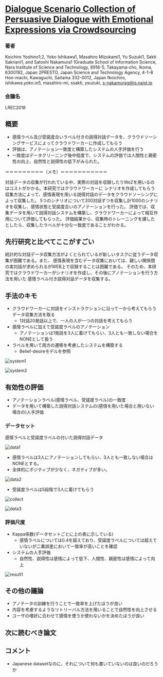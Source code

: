 # [Dialogue Scenario Collection of Persuasive Dialogue with Emotional Expressions via Crowdsourcing](http://www.lrec-conf.org/proceedings/lrec2018/summaries/462.html)

### 著者
Koichiro Yoshino1;2, Yoko Ishikawa1, Masahiro Mizukami1,
Yu Suzuki1, Sakti Sakriani1, and Satoshi Nakamura1
1Graduate School of Information Science, Nara Institute of Science and Technology,
8916-5, Takayama-cho, Ikoma, 6300192, Japan
2PRESTO, Japan Science and Technology Agency, 4-1-8 Hon-machi, Kawaguchi, Saitama 332-0012, Japan
fkoichiro, ishikawa.yoko.io5, masahiro-mi, ssakti, ysuzuki, s-nakamurag@is.naist.jp

### 会議名
LREC2018

## 概要
* 感情ラベル及び受諾度合いラベル付きの説得対話データを、クラウドソーシングサービスによってクラウドワーカーに作成してもらう
* 評価は、アノテーション一致度と構築したシステムの人手評価を行う
* 一致度はデータクリーニング後中程度で、システムの評価では人間性と親密性の向上、自然性と説得性の低下がみられた。


＝＝＝＝＝＝＝＝＝（メモ）＝＝＝＝＝＝＝＝＝＝＝

対話データの収集が行われている中、実際の対話を収録したりWoZを用いるのはコストがかかる。本研究ではクラウドワーカーに
シナリオを作成してもらう収集方法によって、感情表現を用いる説得対話のデータをクラウドソーシングによって収集した。
5つのシナリオについて200対話ずつを収集し計1000のシナリオを収集し、感情状態と受諾度合いのアノテーションを行った。
評価では、収集データを用いて説得対話システムを構築し、クラウドワーカーによって相互作用について評価してもらった。
評価結果から、収集時のトレーニングを課したとしたら、収集したラベルが十分な一致度であることがわかる。

## 先行研究と比べてここがすごい
統計的な対話データ収集方法がよくとられているが新しいタスクに従うデータ収集が困難である。また、
感情表現を含むデータ収集においては、親しい関係間の実対話が求められるがWEB上で収録することは困難である。
そのため、本研究ではクラウドワーカーがシナリオを作成し、その後にアノテーションを行う方法を用いた
感情ラベル付き説得対話データを収集する。

## 手法のキモ
* クラウドワーカーに対話をインストラクションに沿って一から考えてもらうデータ収集方法を取る
  * 1対話20発話以上で、一人の人が一つの対話を考えてもらう
* 感情ラベルに加えて受諾度ラベルのアノテーション
  * アノテーションは1発話を3人に着けてもらい、3人とも一致しない場合をNONEとして扱う
* ラベルを用いて両方の遷移を考慮したシステムを構築する
  * Belief-desireモデルを参照

![system1](https://github.com/AsaiSara/Scholar/blob/master/picture/Dialogue_sinario_collection_of_persuasive_LRECishikawa_system1.png)

![system2](https://github.com/AsaiSara/Scholar/blob/master/picture/Dialogue_sinario_collection_of_persuasive_LRECishikawa_system2.png)

## 有効性の評価
* アノテーションラベル(感情ラベル、受諾度ラベル)の一致度
* データを用いて構築した説得対話システムの(感情を用いた場合と用いない場合の)人手評価
### データセット
感情ラベルと受諾度ラベルの付いた説得対話データ

![data1](https://github.com/AsaiSara/Scholar/blob/master/picture/Dialogue_sinario_collection_of_persuasive_LRECishikawa_data1.png)

* 感情ラベルは3人にアノテーションしてもらい、3人とも一致しない場合はNONEとする。
* 全体的にポジティブが少なく、ネガティブが多い。

![data2](https://github.com/AsaiSara/Scholar/blob/master/picture/Dialogue_sinario_collection_of_persuasive_LRECishikawa_data2.png)

* 受諾度ラベルは5段階で3人に着けてもらう

![collect](https://github.com/AsaiSara/Scholar/blob/master/picture/Dialogue_sinario_collection_of_persuasive_LRECishikawa_collect1.png)

![data3](https://github.com/AsaiSara/Scholar/blob/master/picture/Dialogue_sinario_collection_of_persuasive_LRECishikawa_data3.png)

### 評価尺度
* Kappa係数(データセットごとに上の表に示している)
  * 感情ラベルについては0.4を超えており、受諾度ラベルについては超えていないが二乗誤差において一致率が高いことを確認
* システムの人手評価
  *  自然性、説得性は感情によって低下、人間性、親密性は感情によって向上

![result1](https://github.com/AsaiSara/Scholar/blob/master/picture/Dialogue_sinario_collection_of_persuasive_LRECishikawa_result1.png)


## その他の議論
* アノテータの訓練を行うことで一致率を上げたほうが良い
* 内容を考慮するようなリトリーバル方法を用いることで自然性を向上させる
* ユーザの嗜好に合わせて感情を使うか使わないかを決めたほうが良い

## 次に読むべき論文

## コメント
* Japanese datasetなのに、それについて何も書いていないのは良いのだろうか

